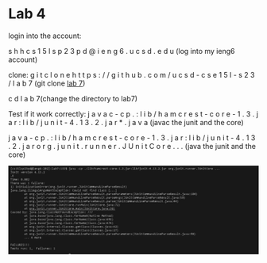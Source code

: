 # Lab 4
login into the account:


s h h c s 1 5 l s p 2 3 p d @ i e n g 6 . u c s d . e d u <enter> (log into my ieng6 account)
  
  
clone:
g i t c l o n e h t t p s : / / g i t h u b . c o m / u c s d - c s e 1 5 l - s 2 3 / l a b 7<enter> (git clone [lab 7](https://github.com/ucsd-cse15l-s23/lab7))
  
  
c d l a b 7(change the directory to lab7)
  
  
  
Test if it work correctly:
j  a v a c - c p . : l i b / h a m c r e s t - c o r e - 1 . 3 . j a r : l i b / j u n i t - 4 . 1 3 . 2 . j a r * . j a v a (javac the junit and the core)
  
  
j a v a   - c p  . : l i b / h a m c r e s t - c o r e - 1 . 3 . j a r : l i b / j u n i t - 4 . 1 3 . 2 . j a r o r g . j u n i t . r u n n e r . J U n i t C o r e . . . (java the junit and the core)
  
  

  ![image](lab4pic.png)
